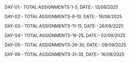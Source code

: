 DAY-01:- TOTAL ASSIGNMENTS-1-5, DATE:- 12/08/2025

DAY-02:- TOTAL ASSIGNMENTS-6-10, DATE:- 19/08/2025

DAY-03:- TOTAL ASSIGNMENTS-11-15, DATE:- 26/08/2025

DAY-04:- TOTAL ASSIGNMENTS-16-25, DATE:- 02/09/2025

DAY-05:- TOTAL ASSIGNMENTS-26-30, DATE:- 09/09/2025

DAY-06:- TOTAL ASSIGNMENTS-31-35, DATE:- 16/09/2025
